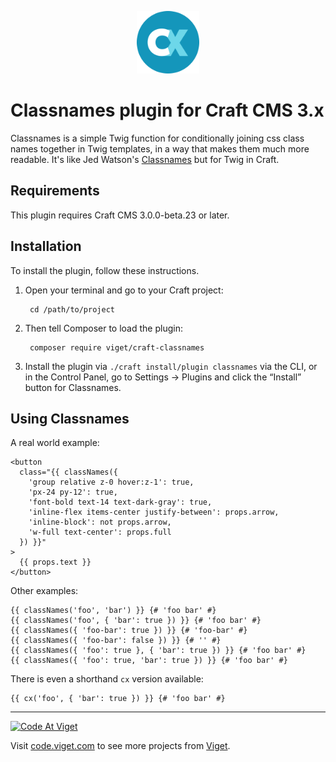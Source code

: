 <p align="center"><img src="resources/icon.png" width="100"></p>

# Classnames plugin for Craft CMS 3.x

Classnames is a simple Twig function for conditionally joining css class names together in Twig templates, in a way that makes them much more readable. It's like Jed Watson's [Classnames](https://github.com/JedWatson/classnames) but for Twig in Craft.

## Requirements

This plugin requires Craft CMS 3.0.0-beta.23 or later.

## Installation

To install the plugin, follow these instructions.

1. Open your terminal and go to your Craft project:

        cd /path/to/project

2. Then tell Composer to load the plugin:

        composer require viget/craft-classnames

3. Install the plugin via `./craft install/plugin classnames` via the CLI, or in the Control Panel, go to Settings → Plugins and click the “Install” button for Classnames.

## Using Classnames

A real world example:

```twig
<button
  class="{{ classNames({
    'group relative z-0 hover:z-1': true,
    'px-24 py-12': true,
    'font-bold text-14 text-dark-gray': true,
    'inline-flex items-center justify-between': props.arrow,
    'inline-block': not props.arrow,
    'w-full text-center': props.full
  }) }}"
>
  {{ props.text }}
</button>
```

Other examples:

```twig
{{ classNames('foo', 'bar') }} {# 'foo bar' #}
{{ classNames('foo', { 'bar': true }) }} {# 'foo bar' #}
{{ classNames({ 'foo-bar': true }) }} {# 'foo-bar' #}
{{ classNames({ 'foo-bar': false }) }} {# '' #}
{{ classNames({ 'foo': true }, { 'bar': true }) }} {# 'foo bar' #}
{{ classNames({ 'foo': true, 'bar': true }) }} {# 'foo bar' #}
```

There is even a shorthand `cx` version available:

```twig
{{ cx('foo', { 'bar': true }) }} {# 'foo bar' #}
```

***

<a href="http://code.viget.com">
  <img src="http://code.viget.com/github-banner.png" alt="Code At Viget">
</a>

Visit [code.viget.com](http://code.viget.com) to see more projects from [Viget](https://viget.com).
